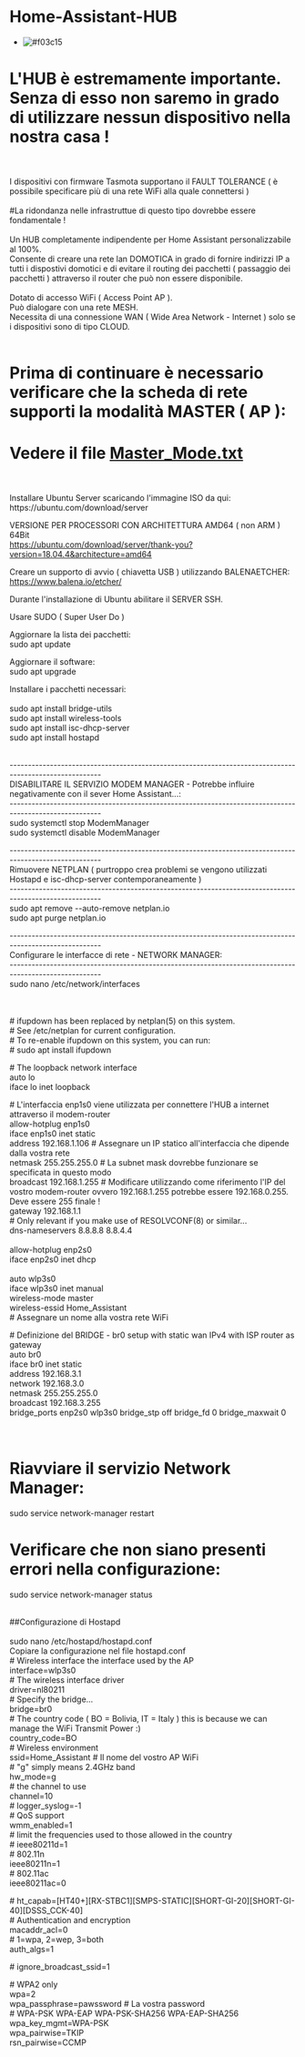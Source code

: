 # Home-Assistant-HUB</br>

- ![#f03c15](https://placehold.it/15/f03c15/000000?text=+)
<h1>L'HUB è estremamente importante. Senza di esso non saremo in grado di utilizzare nessun dispositivo nella nostra casa !
</h1></br>
</br>
I dispositivi con firmware Tasmota supportano il FAULT TOLERANCE ( è possibile specificare più di una rete WiFi alla quale connettersi )</br>
</br>
#La ridondanza nelle infrastruttue di questo tipo dovrebbe essere fondamentale !</br>
</br>
Un HUB completamente indipendente per Home Assistant personalizzabile al 100%.</br>
<br\>
Consente di creare una rete lan DOMOTICA in grado di fornire indirizzi IP a tutti i dispostivi domotici e di evitare
il routing dei pacchetti ( passaggio dei pacchetti ) attraverso il router che può non essere disponibile.</br>
</br>
Dotato di accesso WiFi ( Access Point AP ).</br>
Può dialogare con una rete MESH.</br>
Necessita di una connessione WAN ( Wide Area Network - Internet ) solo se i dispositivi sono di tipo CLOUD.</br>
</br>

# Prima di continuare è necessario verificare che la scheda di rete supporti la modalità MASTER ( AP ):</br>
# Vedere il file [Master_Mode.txt](Master_Mode.txt)
</br>
</br>
Installare Ubuntu Server scaricando l'immagine ISO da qui:</br>
https://ubuntu.com/download/server</br>

VERSIONE PER PROCESSORI CON ARCHITETTURA AMD64 ( non ARM ) 64Bit</br>
https://ubuntu.com/download/server/thank-you?version=18.04.4&architecture=amd64</br>

Creare un supporto di avvio ( chiavetta USB ) utilizzando BALENAETCHER:</br>
https://www.balena.io/etcher/</br>

Durante l'installazione di Ubuntu abilitare il SERVER SSH.</br>

Usare SUDO ( Super User Do )

Aggiornare la lista dei pacchetti:</br>
sudo apt update</br>

Aggiornare il software:</br>
sudo apt upgrade</br>

Installare i pacchetti necessari:</br>
</br>
sudo apt install bridge-utils</br>
sudo apt install wireless-tools</br>
sudo apt install isc-dhcp-server</br>
sudo apt install hostapd</br>
</br>

-------------------------------------------------------------------------------------------------------</br>
DISABILITARE IL SERVIZIO MODEM MANAGER - Potrebbe influire negativamente con il sever Home Assistant...:</br>
-------------------------------------------------------------------------------------------------------</br>
sudo systemctl stop ModemManager</br>
sudo systemctl disable ModemManager</br>

-------------------------------------------------------------------------------------------------------</br>
Rimuovere NETPLAN ( purtroppo crea problemi se vengono utilizzati Hostapd e isc-dhcp-server contemporaneamente )</br>
-------------------------------------------------------------------------------------------------------</br>
sudo apt remove --auto-remove netplan.io</br>
sudo apt purge netplan.io</br>

-------------------------------------------------------------------------------------------------------</br>
Configurare le interfacce di rete - NETWORK MANAGER:</br>
-------------------------------------------------------------------------------------------------------</br>
sudo nano /etc/network/interfaces</br>
</br>
</br>

\# ifupdown has been replaced by netplan(5) on this system.</br>
\# See /etc/netplan for current configuration.</br>
\# To re-enable ifupdown on this system, you can run:</br>
\# sudo apt install ifupdown</br>

\# The loopback network interface</br>
auto lo</br>
iface lo inet loopback</br>

\# L'interfaccia enp1s0 viene utilizzata per connettere l'HUB a internet attraverso il modem-router</br>
allow-hotplug enp1s0</br>
iface enp1s0 inet static</br>
  address 192.168.1.106 # Assegnare un IP statico all'interfaccia che dipende dalla vostra rete</br>
  netmask 255.255.255.0 # La subnet mask dovrebbe funzionare se specificata in questo modo</br>
  broadcast 192.168.1.255 # Modificare utilizzando come riferimento l'IP del vostro modem-router ovvero 192.168.1.255 potrebbe essere 192.168.0.255. Deve essere 255 finale !</br>
  gateway 192.168.1.1</br>
  \# Only relevant if you make use of RESOLVCONF(8) or similar...</br>
  dns-nameservers 8.8.8.8 8.8.4.4</br>
</br>
allow-hotplug enp2s0</br>
iface enp2s0 inet dhcp</br>
</br>
auto wlp3s0</br>
iface wlp3s0 inet manual</br>
wireless-mode master</br>
wireless-essid Home_Assistant</br> # Assegnare un nome alla vostra rete WiFi

\# Definizione del BRIDGE - br0 setup with static wan IPv4 with ISP router as gateway</br>
auto br0</br>
iface br0 inet static</br>
 address 192.168.3.1</br>
 network 192.168.3.0</br>
 netmask 255.255.255.0</br>
 broadcast 192.168.3.255</br>
 bridge_ports enp2s0 wlp3s0
 bridge_stp off
 bridge_fd 0
 bridge_maxwait 0</br>
</br>
</br>
# Riavviare il servizio Network Manager:</br>
sudo service network-manager restart</br>
# Verificare che non siano presenti errori nella configurazione:</br>
sudo service network-manager status</br>
</br>

##Configurazione di Hostapd</br>
</br>
sudo nano /etc/hostapd/hostapd.conf
</br>
Copiare la configurazione nel file hostapd.conf
</br>
\# Wireless interface the interface used by the AP</br>
interface=wlp3s0</br>
\# The wireless interface driver</br>
driver=nl80211</br>
\# Specify the bridge...</br>
bridge=br0</br>
\# The country code ( BO = Bolivia, IT = Italy ) this is because we can manage the WiFi Transmit Power :)</br>
country_code=BO</br>
\# Wireless environment</br>
ssid=Home_Assistant # Il nome del vostro AP WiFi</br>
\# "g" simply means 2.4GHz band</br>
hw_mode=g</br>
\# the channel to use</br>
channel=10</br>
\#
logger_syslog=-1</br>
\# QoS support</br>
wmm_enabled=1</br>
\# limit the frequencies used to those allowed in the country</br>
\# ieee80211d=1</br>
\# 802.11n</br>
ieee80211n=1</br>
\# 802.11ac</br>
ieee80211ac=0</br>

\# ht_capab=[HT40+][RX-STBC1][SMPS-STATIC][SHORT-GI-20][SHORT-GI-40][DSSS_CCK-40]</br>
\# Authentication and encryption</br>
macaddr_acl=0</br>
\# 1=wpa, 2=wep, 3=both</br>
auth_algs=1</br>

\# ignore_broadcast_ssid=1</br>

\# WPA2 only</br>
wpa=2</br>
wpa_passphrase=pawssword # La vostra password</br>
\# WPA-PSK WPA-EAP WPA-PSK-SHA256 WPA-EAP-SHA256</br>
wpa_key_mgmt=WPA-PSK</br>
wpa_pairwise=TKIP</br>
rsn_pairwise=CCMP</br>
